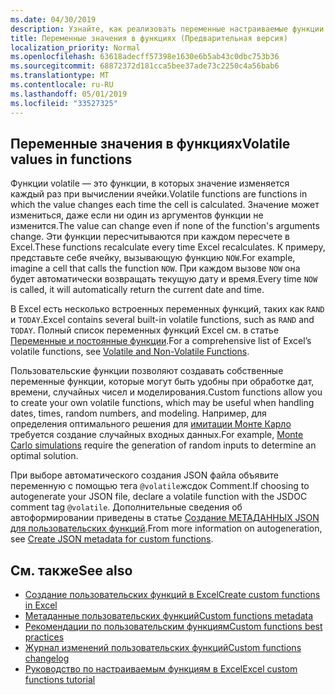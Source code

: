 ```yaml
---
ms.date: 04/30/2019
description: Узнайте, как реализовать переменные настраиваемые функции потоковой и автономной работы.
title: Переменные значения в функциях (Предварительная версия)
localization_priority: Normal
ms.openlocfilehash: 63618adecff57398e1630e6b5ab43c0dbc753b36
ms.sourcegitcommit: 68872372d181cca5bee37ade73c2250c4a56bab6
ms.translationtype: MT
ms.contentlocale: ru-RU
ms.lasthandoff: 05/01/2019
ms.locfileid: "33527325"
---
```

## <a name="volatile-values-in-functions"></a><span data-ttu-id="18b42-103">Переменные значения в функциях</span><span class="sxs-lookup"><span data-stu-id="18b42-103">Volatile values in functions</span></span>

<span data-ttu-id="18b42-104">Функции volatile — это функции, в которых значение изменяется каждый раз при вычислении ячейки.</span><span class="sxs-lookup"><span data-stu-id="18b42-104">Volatile functions are functions in which the value changes each time the cell is calculated.</span></span> <span data-ttu-id="18b42-105">Значение может измениться, даже если ни один из аргументов функции не изменится.</span><span class="sxs-lookup"><span data-stu-id="18b42-105">The value can change even if none of the function's arguments change.</span></span> <span data-ttu-id="18b42-106">Эти функции пересчитываются при каждом пересчете в Excel.</span><span class="sxs-lookup"><span data-stu-id="18b42-106">These functions recalculate every time Excel recalculates.</span></span> <span data-ttu-id="18b42-107">К примеру, представьте себе ячейку, вызывающую функцию `NOW`.</span><span class="sxs-lookup"><span data-stu-id="18b42-107">For example, imagine a cell that calls the function `NOW`.</span></span> <span data-ttu-id="18b42-108">При каждом вызове `NOW` она будет автоматически возвращать текущую дату и время.</span><span class="sxs-lookup"><span data-stu-id="18b42-108">Every time `NOW` is called, it will automatically return the current date and time.</span></span>

<span data-ttu-id="18b42-109">В Excel есть несколько встроенных переменных функций, таких как `RAND` и `TODAY`.</span><span class="sxs-lookup"><span data-stu-id="18b42-109">Excel contains several built-in volatile functions, such as `RAND` and `TODAY`.</span></span> <span data-ttu-id="18b42-110">Полный список переменных функций Excel см. в статье [Переменные и постоянные функции](/office/client-developer/excel/excel-recalculation#volatile-and-non-volatile-functions).</span><span class="sxs-lookup"><span data-stu-id="18b42-110">For a comprehensive list of Excel’s volatile functions, see [Volatile and Non-Volatile Functions](/office/client-developer/excel/excel-recalculation#volatile-and-non-volatile-functions).</span></span>

<span data-ttu-id="18b42-111">Пользовательские функции позволяют создавать собственные переменные функции, которые могут быть удобны при обработке дат, времени, случайных чисел и моделирования.</span><span class="sxs-lookup"><span data-stu-id="18b42-111">Custom functions allow you to create your own volatile functions, which may be useful when handling dates, times, random numbers, and modeling.</span></span> <span data-ttu-id="18b42-112">Например, для определения оптимального решения для [имитации Монте Карло](https://en.wikipedia.org/wiki/Monte_Carlo_method
) требуется создание случайных входных данных.</span><span class="sxs-lookup"><span data-stu-id="18b42-112">For example, [Monte Carlo simulations](https://en.wikipedia.org/wiki/Monte_Carlo_method
) require the generation of random inputs to determine an optimal solution.</span></span>

<span data-ttu-id="18b42-113">При выборе автоматического создания JSON файла объявите переменную с помощью тега `@volatile`жсдок Comment.</span><span class="sxs-lookup"><span data-stu-id="18b42-113">If choosing to autogenerate your JSON file, declare a volatile function with the JSDOC comment tag `@volatile`.</span></span> <span data-ttu-id="18b42-114">Дополнительные сведения об автоформировании приведены в статье [Создание МЕТАДАННЫХ JSON для пользовательских функций](custom-functions-json-autogeneration.md).</span><span class="sxs-lookup"><span data-stu-id="18b42-114">From more information on autogeneration, see [Create JSON metadata for custom functions](custom-functions-json-autogeneration.md).</span></span>

## <a name="see-also"></a><span data-ttu-id="18b42-115">См. также</span><span class="sxs-lookup"><span data-stu-id="18b42-115">See also</span></span>

* [<span data-ttu-id="18b42-116">Создание пользовательских функций в Excel</span><span class="sxs-lookup"><span data-stu-id="18b42-116">Create custom functions in Excel</span></span>](custom-functions-overview.md)
* [<span data-ttu-id="18b42-117">Метаданные пользовательских функций</span><span class="sxs-lookup"><span data-stu-id="18b42-117">Custom functions metadata</span></span>](custom-functions-json.md)
* [<span data-ttu-id="18b42-118">Рекомендации по пользовательским функциям</span><span class="sxs-lookup"><span data-stu-id="18b42-118">Custom functions best practices</span></span>](custom-functions-best-practices.md)
* [<span data-ttu-id="18b42-119">Журнал изменений пользовательских функций</span><span class="sxs-lookup"><span data-stu-id="18b42-119">Custom functions changelog</span></span>](custom-functions-changelog.md)
* [<span data-ttu-id="18b42-120">Руководство по настраиваемым функциям в Excel</span><span class="sxs-lookup"><span data-stu-id="18b42-120">Excel custom functions tutorial</span></span>](../tutorials/excel-tutorial-create-custom-functions.md)

